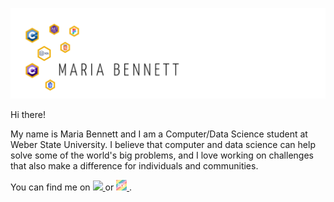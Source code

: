 ![Header](https://github.com/mariabennett-dev/mariabennett-dev/blob/main/Header.png "Header")

Hi there!

My name is Maria Bennett and I am a Computer/Data Science student at Weber State University. I believe that computer and data science can help solve some of the world's big problems, and I love working on challenges that also make a difference for individuals and communities.

You can find me on <a href = "https://www.linkedin.com/in/maria-bennett-dev/">
  <image src = "https://github.com/mariabennett-dev/mariabennett-dev/blob/main/li.png" width = "18px"/>
  </a>
  or <a href = "https://dev.to/mariabennett">
  <img src = "https://github.com/mariabennett-dev/mariabennett-dev/blob/main/dev-rainbow.png" width = "17px"/>
  </a>.

